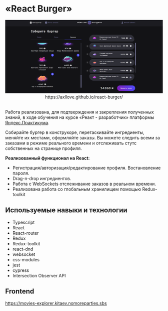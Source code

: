 # «React Burger» 

<div align="center" target="_blank" rel="noopener">
<a href="https://axllove.github.io/react-burger/"><img src="https://github.com/AxlLove/Axllove/blob/master/src/%D0%A0%D0%B5%D0%B0%D0%BA%D1%82%20%D0%B1%D1%83%D1%80%D0%B3%D0%B5%D1%80.PNG" target="_blank" rel="noopener" alt="React Burger"></a>
 <div align="center" target="_blank" rel="noopener">https://axllove.github.io/react-burger/</div>
</div></br>

Работа реализована, для подтверждения и закрепления полученных знаний, в ходе обучения на курсе «Реакт - разработчик» платформы [Яндекс.Практикума](https://practicum.yandex.ru/ "Сервис онлайн-образования от Яндекса"). 

Собирайте бургер в конструкоре, перетаскивайте ингредиенты, меняйте их местами, оформляйте заказы. 
Вы можете следить всеми за заказами в режиме реального времени и отслеживать стутс собственных на странице профиля.


**Реализованный функционал на React:**
- Регистрация/авторизация/редактирование профиля. Востановление пароля.
- Drag-n-drop ингредиентов.
- Работа с WebSockets отслеживание заказов в реальном времени.
- Реализована работа со глобальным хранилищем помощью Redux-toolkit

## Используемые навыки и технологии
* Typescript
* React
* React-router
* Redux
* Redux-toolkit
* react-dnd
* websocket
* css-modules
* jest
* cypress
* Intersection Observer API

## Frontend
<https://movies-explorer.kitaev.nomoreparties.sbs>
